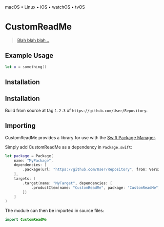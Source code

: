 <!--
 README.md

 This source file is part of the CustomReadMe open source project.

 Copyright ©2019 the CustomReadMe project contributors.

 Dedicated to the public domain.
 See http://unlicense.org/ for more information.
 -->

macOS • Linux • iOS • watchOS • tvOS

# CustomReadMe

> [Blah blah blah...](http://somewhere.com)

## Example Usage

```swift
let x = something()
```

## Installation

## Installation

Build from source at tag `1.2.3` of `https://github.com/User/Repository`.

## Importing

CustomReadMe provides a library for use with the [Swift Package Manager](https://swift.org/package-manager/).

Simply add CustomReadMe as a dependency in `Package.swift`:

```swift
let package = Package(
    name: "MyPackage",
    dependencies: [
        .package(url: "https://github.com/User/Repository", from: Version(1, 2, 3)),
    ],
    targets: [
        .target(name: "MyTarget", dependencies: [
            .productItem(name: "CustomReadMe", package: "CustomReadMe"),
        ])
    ]
)
```

The module can then be imported in source files:

```swift
import CustomReadMe
```
